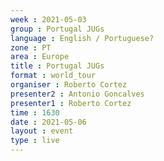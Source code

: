 ```yaml
---
week : 2021-05-03
group : Portugal JUGs
language : English / Portuguese?
zone : PT
area : Europe
title : Portugal JUGs
format : world_tour
organiser : Roberto Cortez
presenter2 : Antonio Goncalves
presenter1 : Roberto Cortez
time : 1630
date : 2021-05-06
layout : event
type : live
---
```

